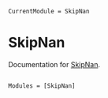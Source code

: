 ```@meta
CurrentModule = SkipNan
```

# SkipNan

Documentation for [SkipNan](https://github.com/alexriss/SkipNan.jl).

```@index
```

```@autodocs
Modules = [SkipNan]
```
